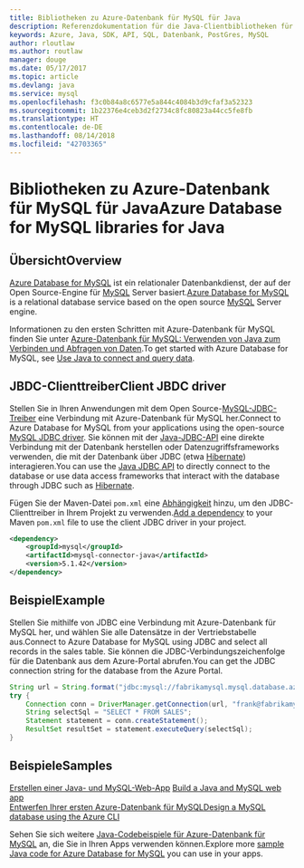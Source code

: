 ```yaml
---
title: Bibliotheken zu Azure-Datenbank für MySQL für Java
description: Referenzdokumentation für die Java-Clientbibliotheken für Azure-Datenbank für MySQL
keywords: Azure, Java, SDK, API, SQL, Datenbank, PostGres, MySQL
author: rloutlaw
ms.author: routlaw
manager: douge
ms.date: 05/17/2017
ms.topic: article
ms.devlang: java
ms.service: mysql
ms.openlocfilehash: f3c0b84a8c6577e5a844c4084b3d9cfaf3a52323
ms.sourcegitcommit: 1b22376e4ceb3d2f2734c8fc80823a44cc5fe8fb
ms.translationtype: HT
ms.contentlocale: de-DE
ms.lasthandoff: 08/14/2018
ms.locfileid: "42703365"
---
```

# <a name="azure-database-for-mysql-libraries-for-java"></a><span data-ttu-id="cf893-104">Bibliotheken zu Azure-Datenbank für MySQL für Java</span><span class="sxs-lookup"><span data-stu-id="cf893-104">Azure Database for MySQL libraries for Java</span></span>

## <a name="overview"></a><span data-ttu-id="cf893-105">Übersicht</span><span class="sxs-lookup"><span data-stu-id="cf893-105">Overview</span></span>

<span data-ttu-id="cf893-106">[Azure Database for MySQL](/azure/sql-database/sql-database-technical-overview) ist ein relationaler Datenbankdienst, der auf der Open Source-Engine für [MySQL](https://www.mysql.com/) Server basiert.</span><span class="sxs-lookup"><span data-stu-id="cf893-106">[Azure Database for MySQL](/azure/sql-database/sql-database-technical-overview) is a relational database service based on the open source [MySQL](https://www.mysql.com/) Server engine.</span></span> 

<span data-ttu-id="cf893-107">Informationen zu den ersten Schritten mit Azure-Datenbank für MySQL finden Sie unter [Azure-Datenbank für MySQL: Verwenden von Java zum Verbinden und Abfragen von Daten](/azure/mysql/connect-java).</span><span class="sxs-lookup"><span data-stu-id="cf893-107">To get started with Azure Database for MySQL, see [Use Java to connect and query data](/azure/mysql/connect-java).</span></span>

## <a name="client-jbdc-driver"></a><span data-ttu-id="cf893-108">JBDC-Clienttreiber</span><span class="sxs-lookup"><span data-stu-id="cf893-108">Client JBDC driver</span></span>

<span data-ttu-id="cf893-109">Stellen Sie in Ihren Anwendungen mit dem Open Source-[MySQL-JDBC-Treiber](https://dev.mysql.com/downloads/connector/j/) eine Verbindung mit Azure-Datenbank für MySQL her.</span><span class="sxs-lookup"><span data-stu-id="cf893-109">Connect to Azure Database for MySQL from your applications using the open-source [MySQL JDBC driver](https://dev.mysql.com/downloads/connector/j/).</span></span> <span data-ttu-id="cf893-110">Sie können mit der [Java-JDBC-API](https://docs.oracle.com/javase/8/docs/technotes/guides/jdbc/) eine direkte Verbindung mit der Datenbank herstellen oder Datenzugriffsframeworks verwenden, die mit der Datenbank über JDBC (etwa [Hibernate](http://hibernate.org/)) interagieren.</span><span class="sxs-lookup"><span data-stu-id="cf893-110">You can use the [Java JDBC API](https://docs.oracle.com/javase/8/docs/technotes/guides/jdbc/) to directly connect to the database or use data access frameworks that interact with the database through JDBC such as [Hibernate](http://hibernate.org/).</span></span>

<span data-ttu-id="cf893-111">Fügen Sie der Maven-Datei `pom.xml` eine [Abhängigkeit](https://maven.apache.org/guides/getting-started/index.html#How_do_I_use_external_dependencies) hinzu, um den JDBC-Clienttreiber in Ihrem Projekt zu verwenden.</span><span class="sxs-lookup"><span data-stu-id="cf893-111">[Add a dependency](https://maven.apache.org/guides/getting-started/index.html#How_do_I_use_external_dependencies) to your Maven `pom.xml` file to use the client JDBC driver in your project.</span></span>  

```XML
<dependency>
    <groupId>mysql</groupId>
    <artifactId>mysql-connector-java</artifactId>
    <version>5.1.42</version>
</dependency>
```   

## <a name="example"></a><span data-ttu-id="cf893-112">Beispiel</span><span class="sxs-lookup"><span data-stu-id="cf893-112">Example</span></span>

<span data-ttu-id="cf893-113">Stellen Sie mithilfe von JDBC eine Verbindung mit Azure-Datenbank für MySQL her, und wählen Sie alle Datensätze in der Vertriebstabelle aus.</span><span class="sxs-lookup"><span data-stu-id="cf893-113">Connect to Azure Database for MySQL using JDBC and select all records in the sales table.</span></span> <span data-ttu-id="cf893-114">Sie können die JDBC-Verbindungszeichenfolge für die Datenbank aus dem Azure-Portal abrufen.</span><span class="sxs-lookup"><span data-stu-id="cf893-114">You can get the JDBC connection string for the database from the Azure Portal.</span></span>

```java
String url = String.format("jdbc:mysql://fabrikamysql.mysql.database.azure.com:3306/fabrikamdb?verifyServerCertificate=true&useSSL=true&requireSSL=false");
try {
    Connection conn = DriverManager.getConnection(url, "frank@fabrikamysql", "aBcDeFgHiJkL");
    String selectSql = "SELECT * FROM SALES";
    Statement statement = conn.createStatement();
    ResultSet resultSet = statement.executeQuery(selectSql);
}
```

## <a name="samples"></a><span data-ttu-id="cf893-115">Beispiele</span><span class="sxs-lookup"><span data-stu-id="cf893-115">Samples</span></span>

<span data-ttu-id="cf893-116">[Erstellen einer Java- und MySQL-Web-App](/azure/app-service-web/app-service-web-tutorial-java-mysql) </span><span class="sxs-lookup"><span data-stu-id="cf893-116">[Build a Java and MySQL web app](/azure/app-service-web/app-service-web-tutorial-java-mysql) </span></span>  
[<span data-ttu-id="cf893-117">Entwerfen Ihrer ersten Azure-Datenbank für MySQL</span><span class="sxs-lookup"><span data-stu-id="cf893-117">Design a MySQL database using the Azure CLI</span></span>](/azure/mysql/tutorial-design-database-using-cli)   

<span data-ttu-id="cf893-118">Sehen Sie sich weitere [Java-Codebeispiele für Azure-Datenbank für MySQL](https://azure.microsoft.com/resources/samples/?platform=java&term=mysql) an, die Sie in Ihren Apps verwenden können.</span><span class="sxs-lookup"><span data-stu-id="cf893-118">Explore more [sample Java code for Azure Database for MySQL](https://azure.microsoft.com/resources/samples/?platform=java&term=mysql) you can use in your apps.</span></span>
